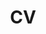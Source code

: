 ---
layout: cv
permalink: /cv/
description: Please click the 'PDF' icon to download the CV ➡️➡️
title: CV
nav: true
nav_order: 5
cv_pdf: DaeunLee_CV.pdf
---